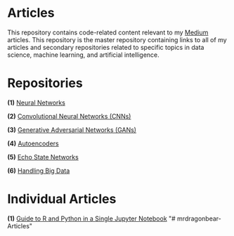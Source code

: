 # Articles

This repository contains code-related content relevant to my [Medium](https://medium.com/@matthew_stewart) articles. This repository is the master repository containing links to all of my articles and secondary repositories related to specific topics in data science, machine learning, and artificial intelligence.

# Repositories

**(1)** [Neural Networks](https://github.com/mrdragonbear/Neural-Networks)

**(2)** [Convolutional Neural Networks (CNNs)](https://github.com/mrdragonbear/CNNs)

**(3)** [Generative Adversarial Networks (GANs)](https://github.com/mrdragonbear/GAN-Tutorial)

**(4)** [Autoencoders](https://github.com/mrdragonbear/Autoencoders)

**(5)** [Echo State Networks](https://github.com/mrdragonbear/EchoStateNetworks)

**(6)** [Handling Big Data](https://github.com/mrdragonbear/dasktut)

# Individual Articles

**(1)** [Guide to R and Python in a Single Jupyter Notebook](https://towardsdatascience.com/guide-to-r-and-python-in-a-single-jupyter-notebook-ff12532eb3ba)
"# mrdragonbear-Articles" 
